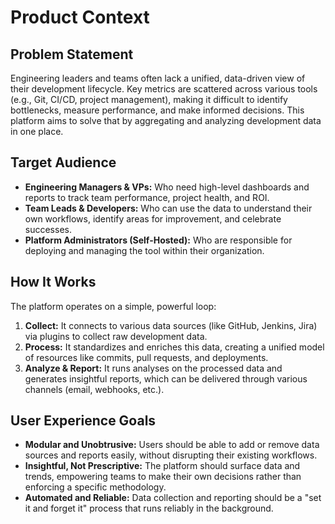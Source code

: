 # Product Context

## Problem Statement

Engineering leaders and teams often lack a unified, data-driven view of their development lifecycle. Key metrics are scattered across various tools (e.g., Git, CI/CD, project management), making it difficult to identify bottlenecks, measure performance, and make informed decisions. This platform aims to solve that by aggregating and analyzing development data in one place.

## Target Audience

-   **Engineering Managers & VPs:** Who need high-level dashboards and reports to track team performance, project health, and ROI.
-   **Team Leads & Developers:** Who can use the data to understand their own workflows, identify areas for improvement, and celebrate successes.
-   **Platform Administrators (Self-Hosted):** Who are responsible for deploying and managing the tool within their organization.

## How It Works

The platform operates on a simple, powerful loop:

1.  **Collect:** It connects to various data sources (like GitHub, Jenkins, Jira) via plugins to collect raw development data.
2.  **Process:** It standardizes and enriches this data, creating a unified model of resources like commits, pull requests, and deployments.
3.  **Analyze & Report:** It runs analyses on the processed data and generates insightful reports, which can be delivered through various channels (email, webhooks, etc.).

## User Experience Goals

-   **Modular and Unobtrusive:** Users should be able to add or remove data sources and reports easily, without disrupting their existing workflows.
-   **Insightful, Not Prescriptive:** The platform should surface data and trends, empowering teams to make their own decisions rather than enforcing a specific methodology.
-   **Automated and Reliable:** Data collection and reporting should be a "set it and forget it" process that runs reliably in the background.
